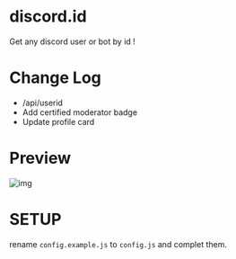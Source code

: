# discord.id
Get any discord user or bot by id !

# Change Log
- /api/userid
- Add certified moderator badge
- Update profile card

# Preview
![img](https://cdn.discordapp.com/attachments/867065467034140783/867742275835396116/unknown.png)


# SETUP

rename `config.example.js` to `config.js` and complet them.
